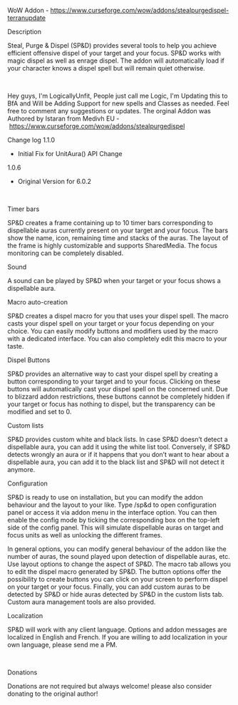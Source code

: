 WoW Addon - https://www.curseforge.com/wow/addons/stealpurgedispel-terranupdate

Description

Steal, Purge & Dispel (SP&D) provides several tools to help you achieve efficient offensive dispel of your target and your focus. SP&D works with magic dispel as well as enrage dispel. The addon will automatically load if your character knows a dispel spell but will remain quiet otherwise.

 

Hey guys, I'm LogicallyUnfit, People just call me Logic, I'm Updating this to BfA and Will be Adding Support for new spells and Classes as needed. Feel free to comment any suggestions or updates. The orginal Addon was Authored by Istaran from Medivh EU - https://www.curseforge.com/wow/addons/stealpurgedispel

Change log
1.1.0

- Initial Fix for UnitAura() API Change

1.0.6

- Original Version for 6.0.2

 

Timer bars

SP&D creates a frame containing up to 10 timer bars corresponding to dispellable auras currently present on your target and your focus. The bars show the name, icon, remaining time and stacks of the auras. The layout of the frame is highly customizable and supports SharedMedia. The focus monitoring can be completely disabled.


Sound

A sound can be played by SP&D when your target or your focus shows a dispellable aura.


Macro auto-creation

SP&D creates a dispel macro for you that uses your dispel spell. The macro casts your dispel spell on your target or your focus depending on your choice. You can easily modify buttons and modifiers used by the macro with a dedicated interface. You can also completely edit this macro to your taste.


Dispel Buttons

SP&D provides an alternative way to cast your dispel spell by creating a button corresponding to your target and to your focus. Clicking on these buttons will automatically cast your dispel spell on the concerned unit. Due to blizzard addon restrictions, these buttons cannot be completely hidden if your target or focus has nothing to dispel, but the transparency can be modified and set to 0.


Custom lists

SP&D provides custom white and black lists. In case SP&D doesn’t detect a dispellable aura, you can add it using the white list tool. Conversely, if SP&D detects wrongly an aura or if it happens that you don’t want to hear about a dispellable aura, you can add it to the black list and SP&D will not detect it anymore.



Configuration

SP&D is ready to use on installation, but you can modify the addon behaviour and the layout to your like. Type /sp&d to open configuration panel or access it via addon menu in the interface option. You can then enable the config mode by ticking the corresponding box on the top-left side of the config panel. This will simulate dispellable auras on target and focus units as well as unlocking the different frames.

In general options, you can modify general behaviour of the addon like the number of auras, the sound played upon detection of dispellable auras, etc.
Use layout options to change the aspect of SP&D.
The macro tab allows you to edit the dispel macro generated by SP&D.
The button options offer the possibility to create buttons you can click on your screen to perform dispel on your target or your focus.
Finally, you can add custom auras to be detected by SP&D or hide auras detected by SP&D in the custom lists tab. Custom aura management tools are also provided.



Localization

SP&D will work with any client language. Options and addon messages are localized in English and French. If you are willing to add localization in your own language, please send me a PM.

 

Donations

Donations are not required but always welcome! please also consider donating to the original author!
